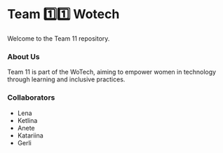 # Team 1️⃣1️⃣ Wotech

Welcome to the Team 11 repository.

### About Us
Team 11 is part of the WoTech, aiming to empower women in technology through learning and inclusive practices.

### Collaborators
* Lena
* Ketlina
* Anete
* Katariina
* Gerli
